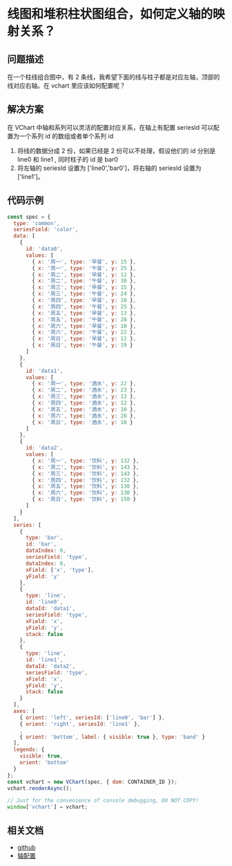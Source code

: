 # 线图和堆积柱状图组合，如何定义轴的映射关系？

## 问题描述

在一个柱线组合图中，有 2 条线，我希望下面的线与柱子都是对应左轴，顶部的线对应右轴。在 vchart 里应该如何配置呢？

## 解决方案

在 VChart 中轴和系列可以灵活的配置对应关系，在轴上有配置 seriesId 可以配置为一个系列 id 的数组或者单个系列 id

1. 将线的数据分成 2 份，如果已经是 2 份可以不处理，假设他们的 id 分别是 line0 和 line1 , 同时柱子的 id 是 bar0
2. 将左轴的 seriesId 设置为 ['line0','bar0']，将右轴的 seriesId 设置为['line1']。

## 代码示例

```javascript livedemo
const spec = {
  type: 'common',
  seriesField: 'color',
  data: [
    {
      id: 'data0',
      values: [
        { x: '周一', type: '早餐', y: 15 },
        { x: '周一', type: '午餐', y: 25 },
        { x: '周二', type: '早餐', y: 12 },
        { x: '周二', type: '午餐', y: 30 },
        { x: '周三', type: '早餐', y: 15 },
        { x: '周三', type: '午餐', y: 24 },
        { x: '周四', type: '早餐', y: 10 },
        { x: '周四', type: '午餐', y: 25 },
        { x: '周五', type: '早餐', y: 13 },
        { x: '周五', type: '午餐', y: 20 },
        { x: '周六', type: '早餐', y: 10 },
        { x: '周六', type: '午餐', y: 22 },
        { x: '周日', type: '早餐', y: 12 },
        { x: '周日', type: '午餐', y: 19 }
      ]
    },
    {
      id: 'data1',
      values: [
        { x: '周一', type: '酒水', y: 22 },
        { x: '周二', type: '酒水', y: 23 },
        { x: '周三', type: '酒水', y: 13 },
        { x: '周四', type: '酒水', y: 12 },
        { x: '周五', type: '酒水', y: 10 },
        { x: '周六', type: '酒水', y: 20 },
        { x: '周日', type: '酒水', y: 10 }
      ]
    },
    {
      id: 'data2',
      values: [
        { x: '周一', type: '饮料', y: 132 },
        { x: '周二', type: '饮料', y: 143 },
        { x: '周三', type: '饮料', y: 143 },
        { x: '周四', type: '饮料', y: 132 },
        { x: '周五', type: '饮料', y: 130 },
        { x: '周六', type: '饮料', y: 130 },
        { x: '周日', type: '饮料', y: 150 }
      ]
    }
  ],
  series: [
    {
      type: 'bar',
      id: 'bar',
      dataIndex: 0,
      seriesField: 'type',
      dataIndex: 0,
      xField: ['x', 'type'],
      yField: 'y'
    },
    {
      type: 'line',
      id: 'line0',
      dataId: 'data1',
      seriesField: 'type',
      xField: 'x',
      yField: 'y',
      stack: false
    },
    {
      type: 'line',
      id: 'line1',
      dataId: 'data2',
      seriesField: 'type',
      xField: 'x',
      yField: 'y',
      stack: false
    }
  ],
  axes: [
    { orient: 'left', seriesId: ['line0', 'bar'] },
    { orient: 'right', seriesId: 'line1' },
    ,
    { orient: 'bottom', label: { visible: true }, type: 'band' }
  ],
  legends: {
    visible: true,
    orient: 'bottom'
  }
};
const vchart = new VChart(spec, { dom: CONTAINER_ID });
vchart.renderAsync();

// Just for the convenience of console debugging, DO NOT COPY!
window['vchart'] = vchart;
```

## 相关文档

- [github](https://github.com/VisActor/VChart)
- [轴配置](<https://www.visactor.io/vchart/option/barChart-axes-linear#seriesId(string%7Cnumber%7C(string%20%7C%20number)%5B%5D)>)

